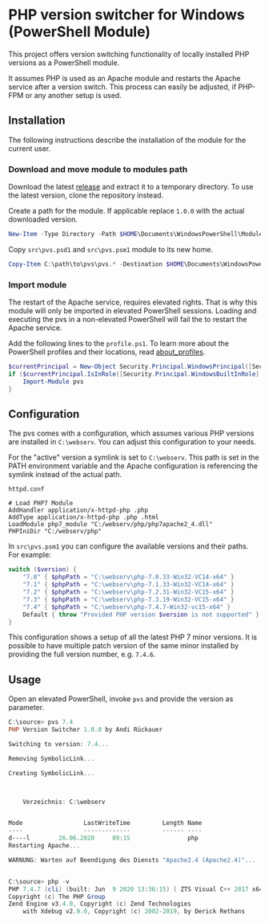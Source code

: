 # PHP version switcher for Windows (PowerShell Module)

This project offers version switching functionality of locally installed PHP
versions as a PowerShell module.

It assumes PHP is used as an Apache module and restarts the Apache service
after a version switch. This process can easily be adjusted, if PHP-FPM or any
another setup is used.

## Installation

The following instructions describe the installation of the module for the
current user.

### Download and move module to modules path

Download the latest [release](https://github.com/arueckauer/pvs/releases) and
extract it to a temporary directory. To use the latest version, clone the
repository instead.

Create a path for the module. If applicable replace `1.0.0` with the actual
downloaded version.

```powershell
New-Item -Type Directory -Path $HOME\Documents\WindowsPowerShell\Modules\pvs\1.0.0
```

Copy `src\pvs.psd1` and `src\pvs.psm1` module to its new home.

```powershell
Copy-Item C:\path\to\pvs\pvs.* -Destination $HOME\Documents\WindowsPowerShell\Modules\pvs\1.0.0\
```

### Import module

The restart of the Apache service, requires elevated rights. That is why this
module will only be imported in elevated PowerShell sessions. Loading and
executing the pvs in a non-elevated PowerShell will fail the to restart the
Apache service.

Add the following lines to the `profile.ps1`. To learn more about the
PowerShell profiles and their locations, read [about_profiles](https://docs.microsoft.com/en-us/powershell/module/microsoft.powershell.core/about/about_profiles?view=powershell-7).

```powershell
$currentPrincipal = New-Object Security.Principal.WindowsPrincipal([Security.Principal.WindowsIdentity]::GetCurrent())
if ($currentPrincipal.IsInRole([Security.Principal.WindowsBuiltInRole]::Administrator)) {
    Import-Module pvs
}
```

## Configuration

The pvs comes with a configuration, which assumes various PHP versions are
installed in `C:\webserv`. You can adjust this configuration to your needs.

For the "active" version a symlink is set to `C:\webserv`. This path is set in
the PATH environment variable and the Apache configuration is referencing the
symlink instead of the actual path.

`httpd.conf`

```
# Load PHP7 Module
AddHandler application/x-httpd-php .php
AddType application/x-httpd-php .php .html
LoadModule php7_module "C:/webserv/php/php7apache2_4.dll"
PHPIniDir "C:/webserv/php"
```

In `src\pvs.psm1` you can configure the available versions and their paths. For
example:

```powershell
switch ($version) {
    "7.0" { $phpPath = "C:\webserv\php-7.0.33-Win32-VC14-x64" }
    "7.1" { $phpPath = "C:\webserv\php-7.1.33-Win32-VC14-x64" }
    "7.2" { $phpPath = "C:\webserv\php-7.2.31-Win32-VC15-x64" }
    "7.3" { $phpPath = "C:\webserv\php-7.3.19-Win32-VC15-x64" }
    "7.4" { $phpPath = "C:\webserv\php-7.4.7-Win32-vc15-x64" }
    Default { throw "Provided PHP version $version is not supported" }
}
```

This configuration shows a setup of all the latest PHP 7 minor versions. It is
possible to have multiple patch version of the same minor installed by
providing the full version number, e.g. `7.4.6`.

## Usage

Open an elevated PowerShell, invoke `pvs` and provide the version as parameter.

```powershell
C:\source> pvs 7.4
PHP Version Switcher 1.0.0 by Andi Rückauer

Switching to version: 7.4...

Removing SymbolicLink...

Creating SymbolicLink...



    Verzeichnis: C:\webserv


Mode                 LastWriteTime         Length Name
----                 -------------         ------ ----
d----l        26.06.2020     09:15                php
Restarting Apache...

WARNUNG: Warten auf Beendigung des Diensts "Apache2.4 (Apache2.4)"...


C:\source> php -v
PHP 7.4.7 (cli) (built: Jun  9 2020 13:36:15) ( ZTS Visual C++ 2017 x64 )
Copyright (c) The PHP Group
Zend Engine v3.4.0, Copyright (c) Zend Technologies
    with Xdebug v2.9.0, Copyright (c) 2002-2019, by Derick Rethans
```
